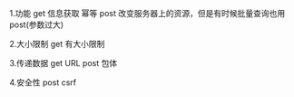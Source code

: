 1.功能
get  信息获取 幂等
post 改变服务器上的资源，但是有时候批量查询也用post(参数过大)

2.大小限制
get 有大小限制

3.传递数据
get URL
post 包体

4.安全性
post csrf
